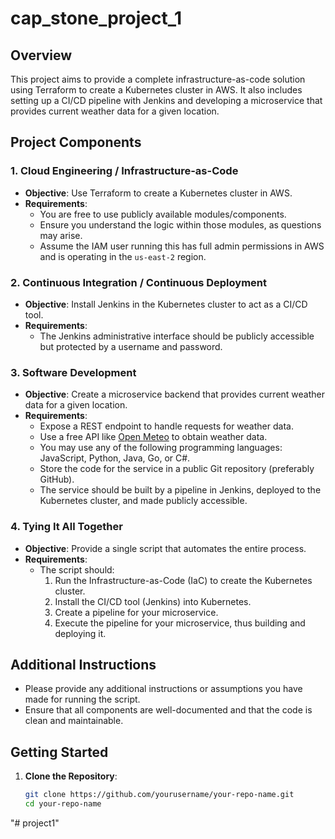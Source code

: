 # cap_stone_project_1

## Overview

This project aims to provide a complete infrastructure-as-code solution using Terraform to create a Kubernetes cluster in AWS. It also includes setting up a CI/CD pipeline with Jenkins and developing a microservice that provides current weather data for a given location.

## Project Components

### 1. Cloud Engineering / Infrastructure-as-Code

- **Objective**: Use Terraform to create a Kubernetes cluster in AWS.
- **Requirements**:
  - You are free to use publicly available modules/components.
  - Ensure you understand the logic within those modules, as questions may arise.
  - Assume the IAM user running this has full admin permissions in AWS and is operating in the `us-east-2` region.

### 2. Continuous Integration / Continuous Deployment

- **Objective**: Install Jenkins in the Kubernetes cluster to act as a CI/CD tool.
- **Requirements**:
  - The Jenkins administrative interface should be publicly accessible but protected by a username and password.

### 3. Software Development

- **Objective**: Create a microservice backend that provides current weather data for a given location.
- **Requirements**:
  - Expose a REST endpoint to handle requests for weather data.
  - Use a free API like [Open Meteo](https://open-meteo.com/) to obtain weather data.
  - You may use any of the following programming languages: JavaScript, Python, Java, Go, or C#.
  - Store the code for the service in a public Git repository (preferably GitHub).
  - The service should be built by a pipeline in Jenkins, deployed to the Kubernetes cluster, and made publicly accessible.

### 4. Tying It All Together

- **Objective**: Provide a single script that automates the entire process.
- **Requirements**:
  - The script should:
    1. Run the Infrastructure-as-Code (IaC) to create the Kubernetes cluster.
    2. Install the CI/CD tool (Jenkins) into Kubernetes.
    3. Create a pipeline for your microservice.
    4. Execute the pipeline for your microservice, thus building and deploying it.
  
## Additional Instructions

- Please provide any additional instructions or assumptions you have made for running the script.
- Ensure that all components are well-documented and that the code is clean and maintainable.

## Getting Started

1. **Clone the Repository**:
   ```bash
   git clone https://github.com/yourusername/your-repo-name.git
   cd your-repo-name
"# project1" 
